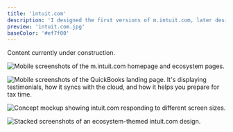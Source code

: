 ```yaml
---
title: 'intuit.com'
description: 'I designed the first versions of m.intuit.com, later designing the responsive version of the intuit.com homepage.'
preview: 'intuit.com.jpg'
baseColor: '#ef7f00'
---
```


Content currently under construction.

![Mobile screenshots of the m.intuit.com homepage and ecosystem pages.](projects/intuit.com/ecosystem.png "6144x3802xno-rounding")

![Mobile screenshots of the QuickBooks landing page. It's displaying testimonials, how it syncs with the cloud, and how it helps you prepare for tax time.](projects/intuit.com/quickbooks.png "6144x3778xno-rounding")

![Concept mockup showing intuit.com responding to different screen sizes.](projects/intuit.com/responsive.png "4582x2258xno-rounding")

![Stacked screenshots of an ecosystem-themed intuit.com design.](projects/intuit.com/ecosystem-2.png "4643x4020xno-rounding")
